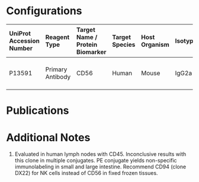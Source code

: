 # Configurations

| UniProt Accession Number   | Reagent Type     | Target Name / Protein Biomarker   | Target Species   | Host Organism   | Isotype   | Clonality   | Vendor    |   Catalog Number | Conjugate   | RRID      | Availability   | Method                 | Tissue Preservation               | Target Tissue   | Tissue State   | Detergent         | Antigen Retrieval Conditions   | Dye Inactivation Conditions   | Recommend   | Agree               | Disagree   | Contributor         | Notes       |
|:---------------------------|:-----------------|:----------------------------------|:-----------------|:----------------|:----------|:------------|:----------|-----------------:|:------------|:----------|:---------------|:-----------------------|:----------------------------------|:----------------|:---------------|:------------------|:-------------------------------|:------------------------------|:------------|:--------------------|:-----------|:--------------------|:------------|
| P13591                     | Primary Antibody | CD56                              | Human            | Mouse           | IgG2a     | MEM-188     | BioLegend |           304605 | PE          | AB_314447 | Stock          | Multiplexed 2D Imaging | 1:4 Cytofix/Cytoperm Fixed Frozen | Ileum           | NA             | 0.3% Triton-X-100 | NA                             | NA                            | No          | 0000-0003-4379-8967 | NA         | 0000-0003-4379-8967 | [1](#notes) |

# Publications



# Additional Notes

<a name="notes"></a>
1. Evaluated in human lymph nodes with CD45. Inconclusive results with this clone in multiple conjugates. PE conjugate yields non-specific immunolabeling in small and large intestine. Recommend CD94 (clone DX22) for NK cells instead of CD56 in fixed frozen tissues.
